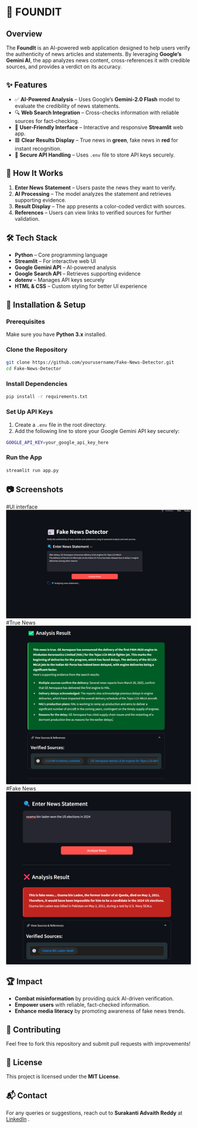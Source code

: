 # 📰 FOUNDIT

## Overview
The **FoundIt** is an AI-powered web application designed to help users verify the authenticity of news articles and statements. By leveraging **Google’s Gemini AI**, the app analyzes news content, cross-references it with credible sources, and provides a verdict on its accuracy.

## ✨ Features
- ✅ **AI-Powered Analysis** – Uses Google’s **Gemini-2.0 Flash** model to evaluate the credibility of news statements.
- 🔍 **Web Search Integration** – Cross-checks information with reliable sources for fact-checking.
- 🎨 **User-Friendly Interface** – Interactive and responsive **Streamlit** web app.
- 🟩 **Clear Results Display** – True news in **green**, fake news in **red** for instant recognition.
- 🔐 **Secure API Handling** – Uses `.env` file to store API keys securely.

## 📌 How It Works
1. **Enter News Statement** – Users paste the news they want to verify.
2. **AI Processing** – The model analyzes the statement and retrieves supporting evidence.
3. **Result Display** – The app presents a color-coded verdict with sources.
4. **References** – Users can view links to verified sources for further validation.

## 🛠 Tech Stack
- **Python** – Core programming language
- **Streamlit** – For interactive web UI
- **Google Gemini API** – AI-powered analysis
- **Google Search API** – Retrieves supporting evidence
- **dotenv** – Manages API keys securely
- **HTML & CSS** – Custom styling for better UI experience

## 🚀 Installation & Setup

### Prerequisites
Make sure you have **Python 3.x** installed.

### Clone the Repository
```bash
git clone https://github.com/yourusername/Fake-News-Detector.git
cd Fake-News-Detector
```

### Install Dependencies
```bash
pip install -r requirements.txt
```

### Set Up API Keys
1. Create a `.env` file in the root directory.
2. Add the following line to store your Google Gemini API key securely:
```bash
GOOGLE_API_KEY=your_google_api_key_here
```

### Run the App
```bash
streamlit run app.py
```

## 📷 Screenshots
#UI interface
![Fake News Detector UI](input/Fake_news_processing.png)
#True News
![Fake News Detector UI](input/True_news.png)
#Fake News
![Fake News Detector UI](input/Fake_news.png)


## 🏆 Impact
- **Combat misinformation** by providing quick AI-driven verification.
- **Empower users** with reliable, fact-checked information.
- **Enhance media literacy** by promoting awareness of fake news trends.

## 🤝 Contributing
Feel free to fork this repository and submit pull requests with improvements!

## 📜 License
This project is licensed under the **MIT License**.

## 📬 Contact
For any queries or suggestions, reach out to **Surakanti Advaith Reddy** at  [LinkedIn](https://www.linkedin.com/in/cadva/) .
